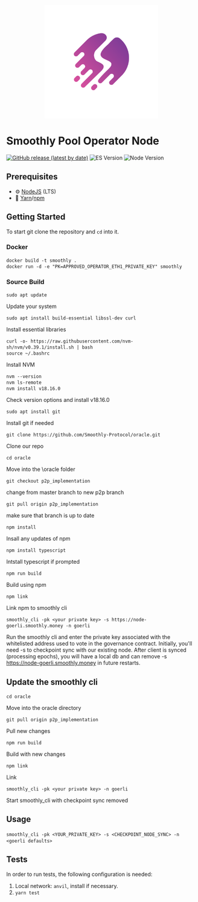 <p align="center"><a href="https://0xsmoothly.notion.site/"><img width="300" title="Smoothly" src='assets/web_logo.png' /></a></p>

# Smoothly Pool Operator Node

[![GitHub release (latest by date)](https://img.shields.io/github/v/release/Smoothly-Protocol/oracle?label=Github)](https://github.com/Smoothly-Protocol/oracle/releases)
![ES Version](https://img.shields.io/badge/ES-2020-yellow)
![Node Version](https://img.shields.io/badge/node-18.x-green)

## Prerequisites

- :gear: [NodeJS](https://nodejs.org/) (LTS)
- :toolbox: [Yarn](https://yarnpkg.com/)/[npm](https://npmjs.com/)

## Getting Started 

To start git clone the repository and `cd` into it.

### Docker

```
docker build -t smoothly .
docker run -d -e "PK=APPROVED_OPERATOR_ETH1_PRIVATE_KEY" smoothly
```

### Source Build

```
sudo apt update
```
Update your system
```
sudo apt install build-essential libssl-dev curl
```
Install essential libraries
```
curl -o- https://raw.githubusercontent.com/nvm-sh/nvm/v0.39.1/install.sh | bash
source ~/.bashrc
``` 
Install NVM
```
nvm --version
nvm ls-remote
nvm install v18.16.0
```
Check version options and install v18.16.0
```
sudo apt install git
```
Install git if needed
```
git clone https://github.com/Smoothly-Protocol/oracle.git
```
Clone our repo
```
cd oracle
```
Move into the \oracle folder
```
git checkout p2p_implementation
```
change from master branch to new p2p branch
```
git pull origin p2p_implementation
```
make sure that branch is up to date
```
npm install
``` 
Insall any updates of npm
```
npm install typescript
```
Intstall typescript if prompted
```
npm run build
```
Build using npm
```
npm link
```
Link npm to smoothly cli
```
smoothly_cli -pk <your private key> -s https://node-goerli.smoothly.money -n goerli
```
Run the smoothly cli and enter the private key associated with the whitelisted address used to vote in the governance contract. Initially, you'll need -s to checkpoint sync with our existing node. After client is synced (processing epochs), you will have a local db and can remove -s https://node-goerli.smoothly.money in future restarts. 

## Update the smoothly cli
```
cd oracle
```
Move into the oracle directory
```
git pull origin p2p_implementation
```
Pull new changes 
```
npm run build
```
Build with new changes
```
npm link
```
Link 
```
smoothly_cli -pk <your private key> -n goerli
```
Start smoothly_cli with checkpoint sync removed

## Usage 
`smoothly_cli -pk <YOUR_PRIVATE_KEY> -s <CHECKPOINT_NODE_SYNC> -n <goerli defaults>` 

## Tests 

In order to run tests, the following configuration is needed:  
1. Local network: `anvil`, install if necessary.
2. `yarn test`
